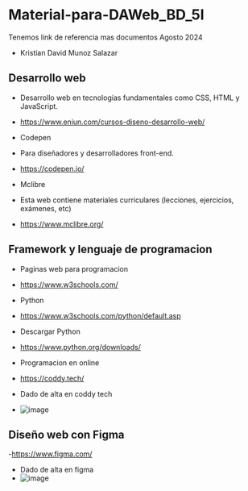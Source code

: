 # Material-para-DAWeb_BD_5I
Tenemos link de referencia mas documentos Agosto 2024
- Kristian David Munoz Salazar

## Desarrollo web
 - Desarrollo web en tecnologías fundamentales como CSS, HTML y JavaScript.
 - https://www.eniun.com/cursos-diseno-desarrollo-web/

- Codepen
- Para diseñadores y desarrolladores front-end.
- https://codepen.io/
  
- Mclibre
- Esta web contiene materiales curriculares (lecciones, ejercicios, exámenes, etc)
- https://www.mclibre.org/

## Framework y lenguaje de programacion
- Paginas web para programacion
- https://www.w3schools.com/
- Python
- https://www.w3schools.com/python/default.asp
- Descargar Python
- https://www.python.org/downloads/

- Programacion en online
- https://coddy.tech/
- Dado de alta en coddy tech
- ![image](https://github.com/user-attachments/assets/4e81188a-46e4-42fb-9993-059531ad6ada)

## Diseño web con Figma
-https://www.figma.com/
- Dado de alta en figma
- ![image](https://github.com/user-attachments/assets/397b099c-57c6-4918-af02-b244ffa946ce)


